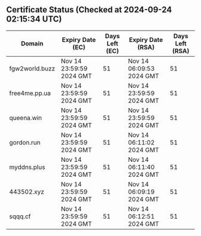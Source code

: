 ## Certificate Status (Checked at 2024-09-24 02:15:34 UTC)
| Domain | Expiry Date (EC) | Days Left (EC) | Expiry Date (RSA) | Days Left (RSA) |
|--------|-------------------|----------------|--------------------|--------------------|
| fgw2world.buzz | Nov 14 23:59:59 2024 GMT | 51 | Nov 14 06:09:53 2024 GMT | 51 |
| free4me.pp.ua | Nov 14 23:59:59 2024 GMT | 51 | Nov 14 23:59:59 2024 GMT | 51 |
| queena.win | Nov 14 23:59:59 2024 GMT | 51 | Nov 14 23:59:59 2024 GMT | 51 |
| gordon.run | Nov 14 23:59:59 2024 GMT | 51 | Nov 14 06:11:02 2024 GMT | 51 |
| myddns.plus | Nov 14 23:59:59 2024 GMT | 51 | Nov 14 06:11:40 2024 GMT | 51 |
| 443502.xyz | Nov 14 23:59:59 2024 GMT | 51 | Nov 14 06:09:19 2024 GMT | 51 |
| sqqq.cf | Nov 14 23:59:59 2024 GMT | 51 | Nov 14 06:12:51 2024 GMT | 51 |
